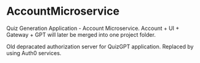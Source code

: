 # AccountMicroservice
Quiz Generation Application - Account Microservice. Account + UI + Gateway + GPT will later be merged into one project folder. 

Old depracated authorization server for QuizGPT application. Replaced by using Auth0 services. 
